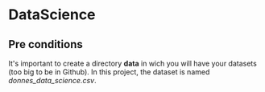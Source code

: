 # DataScience

## Pre conditions

It's important to create a directory **data** in wich you will have your datasets (too big to be in Github).
In this project, the dataset is named *donnes_data_science.csv*.
